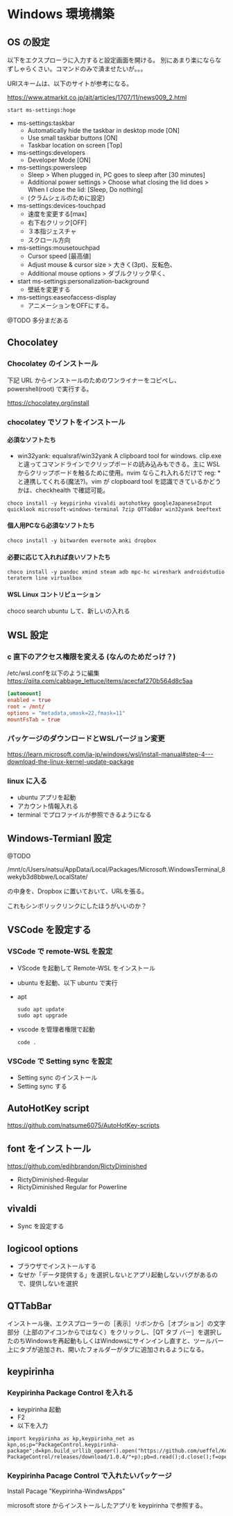# Windows 環境構築

## OS の設定

以下をエクスプローラに入力すると設定画面を開ける。
別にあまり楽にならなずしゃらくさい。コマンドのみで済ませたいが。。。

URIスキームは、以下のサイトが参考になる。

https://www.atmarkit.co.jp/ait/articles/1707/11/news009_2.html

```shell
start ms-settings:hoge
```

- ms-settings:taskbar
  - Automatically hide the taskbar in desktop mode [ON]
  - Use small taskbar buttons [ON]
  - Taskbar location on screen [Top]
- ms-settings:developers
  - Developer Mode [ON]
- ms-settings:powersleep
  - Sleep > When plugged in, PC goes to sleep after [30 minutes]
  - Additional power settings > Choose what closing the lid does > When I close the lid: [Sleep, Do nothing]
  - (クラムシェルのために設定)
- ms-settings:devices-touchpad
  - 速度を変更する[max]
  - 右下右クリック[OFF]
  - ３本指ジェスチャ
  - スクロール方向
- ms-settings:mousetouchpad
  - Cursor speed [最高値]
  - Adjust mouse & cursor size > 大きく(3pt)、反転色、
  - Additional mouse options > ダブルクリック早く、
- start ms-settings:personalization-background
  - 壁紙を変更する
- ms-settings:easeofaccess-display
  - アニメーションをOFFにする。

@TODO 多分まだある

## Chocolatey

### Chocolatey のインストール

下記 URL からインストールのためのワンライナーをコピペし、powershell(root) で実行する。

https://chocolatey.org/install

### chocolatey でソフトをインストール

#### 必須なソフトたち

- win32yank: equalsraf/win32yank A clipboard tool for windows. clip.exe と違ってコマンドラインでクリップボードの読み込みもできる。主に WSL からクリップボードを触るために使用。nvim ならこれ入れるだけで reg: * と連携してくれる(魔法?)。vim が clopboard tool を認識できているかどうかは、checkhealth で確認可能。

``` shell
choco install -y keypirinha vivaldi autohotkey googleJapaneseInput quicklook microsoft-windows-terminal 7zip QTTabBar win32yank beeftext
```

#### 個人用PCなら必須なソフトたち

``` shell
choco install -y bitwarden evernote anki dropbox
```

#### 必要に応じて入れれば良いソフトたち

``` shell
choco install -y pandoc xmind steam adb mpc-hc wireshark androidstudio teraterm line virtualbox
```

#### WSL Linux コントリビューション

choco search ubuntu して、新しいの入れる

## WSL 設定

### c 直下のアクセス権限を変える (なんのためだっけ？)

/etc/wsl.confを以下のように編集
https://qiita.com/cabbage_lettuce/items/acecfaf270b564d8c5aa

``` /etc/wsl.conf
[automount]
enabled = true
root = /mnt/
options = "metadata,umask=22,fmask=11"
mountFsTab = true
```

### パッケージのダウンロードとWSLバージョン変更

https://learn.microsoft.com/ja-jp/windows/wsl/install-manual#step-4---download-the-linux-kernel-update-package


### linux に入る

- ubuntu アプリを起動
- アカウント情報入れる
- terminal でプロファイルが参照できるようになる

## Windows-Termianl 設定

@TODO

/mnt/c/Users/natsu/AppData/Local/Packages/Microsoft.WindowsTerminal_8wekyb3d8bbwe/LocalState/

の中身を、Dropbox に置いておいて、URLを張る。

これもシンボリックリンクにしたほうがいいのか？

## VSCode を設定する

### VSCode で remote-WSL を設定

- VScode を起動して Remote-WSL をインストール
- ubuntu を起動、以下 ubuntu で実行
- apt

    ```shell
    sudo apt update
    sudo apt upgrade
    ```

- vscode を管理者権限で起動

    ```shell
    code .
    ```

### VSCode で Setting sync を設定

- Setting sync のインストール
- Setting sync する

## AutoHotKey script

https://github.com/natsume6075/AutoHotKey-scripts

## font をインストール

https://github.com/edihbrandon/RictyDiminished

- RictyDiminished-Regular
- RictyDiminished Regular for Powerline


## vivaldi

- Sync を設定する

## logicool options

- ブラウザでインストールする
- なぜか「データ提供する」を選択しないとアプリ起動しないバグがあるので、提供しないを選択

## QTTabBar

インストール後、エクスプローラーの［表示］リボンから［オプション］の文字部分（上部のアイコンからではなく）をクリックし、［QT タブ バー］を選択したのちWindowsを再起動もしくはWindowsにサインインし直すと、ツールバー上にタブが追加され、開いたフォルダーがタブに追加されるようになる。

## keypirinha

### Keypirinha Package Control を入れる

- keypirinha 起動
- F2
- 以下を入力
```
import keypirinha as kp,keypirinha_net as kpn,os;p="PackageControl.keypirinha-package";d=kpn.build_urllib_opener().open("https://github.com/ueffel/Keypirinha-PackageControl/releases/download/1.0.4/"+p);pb=d.read();d.close();f=open(os.path.join(kp.installed_package_dir(),p),"wb");f.write(pb);f.close()
```

### Keypirinha Pacage Control で入れたいパッケージ

Install Pacage "Keypirinha-WindwsApps"

microsoft store からインストールしたアプリを keypirinha で参照する。

